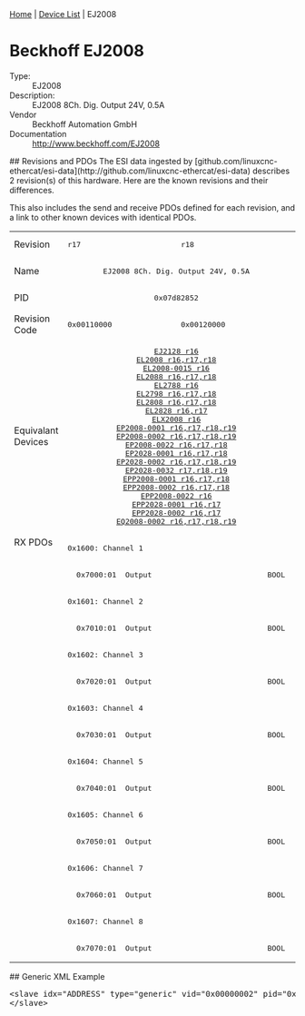 <div class="nav"><a href="/esi-data">Home</a> | <a href="/esi-data/devices">Device List</a> | EJ2008</div>

#  Beckhoff EJ2008

<dl>
  <dt>Type:</dt><dd>EJ2008</dd>
  <dt>Description:</dt><dd>EJ2008 8Ch. Dig. Output 24V, 0.5A</dd>
  <dt>Vendor</dt><dd>Beckhoff Automation GmbH</dd>
  <dt>Documentation</dt><dd><a href="http://www.beckhoff.com/EJ2008">http://www.beckhoff.com/EJ2008</a></dd>
</dl>
## Revisions and PDOs
The ESI data ingested by [github.com/linuxcnc-ethercat/esi-data](http://github.com/linuxcnc-ethercat/esi-data) describes 2 revision(s) of this hardware.  Here are the known revisions and their differences.

This also includes the send and receive PDOs defined for each revision, and a link to other known devices with identical PDOs.

<table>
<tr >
<td class="first">Revision</td>
<td ><pre>r17</pre></td>
<td ><pre>r18</pre></td>
</tr>
<tr >
<td class="first">Name</td>
<td  colspan=2 align="center"><pre>EJ2008 8Ch. Dig. Output 24V, 0.5A</pre></td>
</tr>
<tr >
<td class="first">PID</td>
<td  colspan=2 align="center"><pre>0x07d82852</pre></td>
</tr>
<tr >
<td class="first">Revision Code</td>
<td ><pre>0x00110000</pre></td>
<td ><pre>0x00120000</pre></td>
</tr>
<tr >
<td class="first">Equivalant Devices</td>
<td  colspan=2 align="center"><pre><a href="EJ2128">EJ2128 r16</a><br/><a href="EL2008">EL2008 r16,r17,r18</a><br/><a href="EL2008-0015">EL2008-0015 r16</a><br/><a href="EL2088">EL2088 r16,r17,r18</a><br/><a href="EL2788">EL2788 r16</a><br/><a href="EL2798">EL2798 r16,r17,r18</a><br/><a href="EL2808">EL2808 r16,r17,r18</a><br/><a href="EL2828">EL2828 r16,r17</a><br/><a href="ELX2008">ELX2008 r16</a><br/><a href="EP2008-0001">EP2008-0001 r16,r17,r18,r19</a><br/><a href="EP2008-0002">EP2008-0002 r16,r17,r18,r19</a><br/><a href="EP2008-0022">EP2008-0022 r16,r17,r18</a><br/><a href="EP2028-0001">EP2028-0001 r16,r17,r18</a><br/><a href="EP2028-0002">EP2028-0002 r16,r17,r18,r19</a><br/><a href="EP2028-0032">EP2028-0032 r17,r18,r19</a><br/><a href="EPP2008-0001">EPP2008-0001 r16,r17,r18</a><br/><a href="EPP2008-0002">EPP2008-0002 r16,r17,r18</a><br/><a href="EPP2008-0022">EPP2008-0022 r16</a><br/><a href="EPP2028-0001">EPP2028-0001 r16,r17</a><br/><a href="EPP2028-0002">EPP2028-0002 r16,r17</a><br/><a href="EQ2008-0002">EQ2008-0002 r16,r17,r18,r19</a></pre></td>
</tr>
<tr class="rxpdo pdosection">
<td class="first" rowspan=16 valign=top>RX PDOs</td>
<td colspan=2 align="left"><pre>0x1600: Channel 1</pre></td>
<td></td>
</tr>
<tr class="rxpdo">
<td  colspan=2 align="left"><pre>  0x7000:01  Output                          BOOL</pre></td>
</tr>
<tr class="rxpdo pdosection">
<td  colspan=2 align="left"><pre>0x1601: Channel 2</pre></td>
</tr>
<tr class="rxpdo">
<td  colspan=2 align="left"><pre>  0x7010:01  Output                          BOOL</pre></td>
</tr>
<tr class="rxpdo pdosection">
<td  colspan=2 align="left"><pre>0x1602: Channel 3</pre></td>
</tr>
<tr class="rxpdo">
<td  colspan=2 align="left"><pre>  0x7020:01  Output                          BOOL</pre></td>
</tr>
<tr class="rxpdo pdosection">
<td  colspan=2 align="left"><pre>0x1603: Channel 4</pre></td>
</tr>
<tr class="rxpdo">
<td  colspan=2 align="left"><pre>  0x7030:01  Output                          BOOL</pre></td>
</tr>
<tr class="rxpdo pdosection">
<td  colspan=2 align="left"><pre>0x1604: Channel 5</pre></td>
</tr>
<tr class="rxpdo">
<td  colspan=2 align="left"><pre>  0x7040:01  Output                          BOOL</pre></td>
</tr>
<tr class="rxpdo pdosection">
<td  colspan=2 align="left"><pre>0x1605: Channel 6</pre></td>
</tr>
<tr class="rxpdo">
<td  colspan=2 align="left"><pre>  0x7050:01  Output                          BOOL</pre></td>
</tr>
<tr class="rxpdo pdosection">
<td  colspan=2 align="left"><pre>0x1606: Channel 7</pre></td>
</tr>
<tr class="rxpdo">
<td  colspan=2 align="left"><pre>  0x7060:01  Output                          BOOL</pre></td>
</tr>
<tr class="rxpdo pdosection">
<td  colspan=2 align="left"><pre>0x1607: Channel 8</pre></td>
</tr>
<tr class="rxpdo">
<td  colspan=2 align="left"><pre>  0x7070:01  Output                          BOOL</pre></td>
</tr>
</table>
## Generic XML Example
<pre class="xml">
&lt;slave idx="ADDRESS" type="generic" vid="0x00000002" pid="0x07d82852" configPdos="true"&gt;
&lt;/slave&gt;
</pre>
